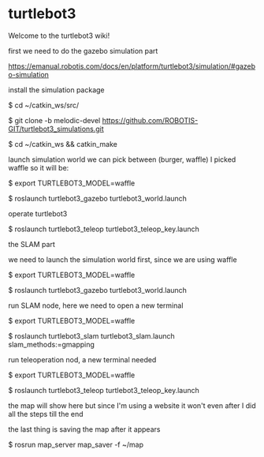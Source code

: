 # turtlebot3
Welcome to the turtlebot3 wiki!

first we need to do the gazebo simulation part



https://emanual.robotis.com/docs/en/platform/turtlebot3/simulation/#gazebo-simulation



install the simulation package



$ cd ~/catkin_ws/src/



$ git clone -b melodic-devel https://github.com/ROBOTIS-GIT/turtlebot3_simulations.git



$ cd ~/catkin_ws && catkin_make



launch simulation world we can pick between (burger, waffle) I picked waffle so it will be:



$ export TURTLEBOT3_MODEL=waffle



$ roslaunch turtlebot3_gazebo turtlebot3_world.launch



operate turtlebot3



$ roslaunch turtlebot3_teleop turtlebot3_teleop_key.launch



the SLAM part



we need to launch the simulation world first, since we are using waffle



$ export TURTLEBOT3_MODEL=waffle



$ roslaunch turtlebot3_gazebo turtlebot3_world.launch



run SLAM node, here we need to open a new terminal



$ export TURTLEBOT3_MODEL=waffle



$ roslaunch turtlebot3_slam turtlebot3_slam.launch slam_methods:=gmapping



run teleoperation nod, a new terminal needed



$ export TURTLEBOT3_MODEL=waffle



$ roslaunch turtlebot3_teleop turtlebot3_teleop_key.launch



the map will show here but since I'm using a website it won't even after I did all the steps till the end



the last thing is saving the map after it appears



$ rosrun map_server map_saver -f ~/map
